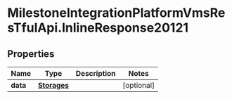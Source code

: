 # MilestoneIntegrationPlatformVmsResTfulApi.InlineResponse20121

## Properties
Name | Type | Description | Notes
------------ | ------------- | ------------- | -------------
**data** | [**Storages**](Storages.md) |  | [optional] 
